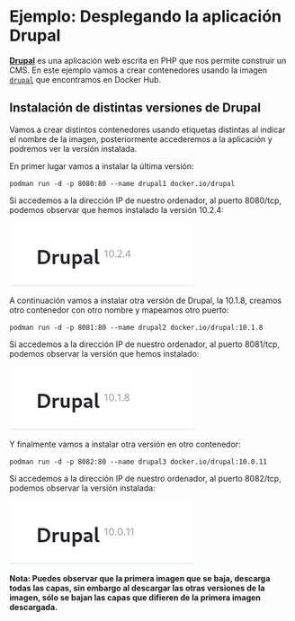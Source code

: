 # Ejemplo: Desplegando la aplicación Drupal

[**Drupal**](https://www.drupal.org/) es una aplicación web escrita en PHP que nos permite construir un CMS. En este ejemplo vamos a crear contenedores usando la imagen [`drupal`](https://hub.docker.com/_/drupal) que encontramos en Docker Hub. 

## Instalación de distintas versiones de Drupal

Vamos a crear distintos contenedores usando etiquetas distintas al indicar el nombre de la imagen, posteriormente accederemos a la aplicación y podremos ver la versión instalada.

En primer lugar vamos a instalar la última versión:

```
podman run -d -p 8080:80 --name drupal1 docker.io/drupal
```

Si accedemos a la dirección IP de nuestro ordenador, al puerto 8080/tcp, podemos observar que hemos instalado la versión 10.2.4:

![drupal](img/drupal1.png)

A continuación vamos a instalar otra versión de Drupal, la 10.1.8, creamos otro contenedor con otro nombre y mapeamos otro puerto:

```
podman run -d -p 8081:80 --name drupal2 docker.io/drupal:10.1.8
```

Si accedemos a la dirección IP de nuestro ordenador, al puerto 8081/tcp, podemos observar la versión que hemos instalado:

![drupal](img/drupal2.png)

Y finalmente vamos a instalar otra versión en otro contenedor:

```
podman run -d -p 8082:80 --name drupal3 docker.io/drupal:10.0.11
```

Si accedemos a la dirección IP de nuestro ordenador, al puerto 8082/tcp, podemos observar la versión instalada:

![drupal](img/drupal3.png)

**Nota: Puedes observar que la primera imagen que se baja, descarga todas las capas, sin embargo al descargar las otras versiones de la imagen, sólo se bajan las capas que difieren de la primera imagen descargada.**